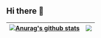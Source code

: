 ## Hi there 👋

| <a href="https://github.com/ygxiuming"><img align="center" src="https://github-readme-stats.vercel.app/api?username=ygxiuming&show_icons=true&include_all_commits=true&theme=buefy&hide_border=true" alt="Anurag's github stats" /></a> | <a href="https://github.com/ygxiuming"><img align="center" src="https://github-readme-stats.vercel.app/api/top-langs/?username=ygxiuming&layout=compact&theme=buefy&hide_border=true" /></a> |
| ------------- | ------------- |
